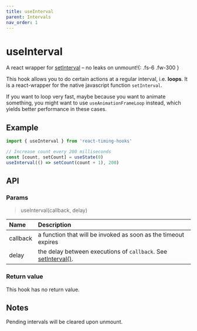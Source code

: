 ```yaml
---
title: useInterval
parent: Intervals
nav_order: 1
---
```


# useInterval

A react wrapper for [setInterval](https://developer.mozilla.org/en-US/docs/Web/API/setInterval) – no leaks on unmount!{: .fs-6 .fw-300 }

This hook allows you to do certain actions at a regular interval, i.e. **loops**. 
It is a react-wrapper for the native javascript function `setInterval`.

If you want to loop very fast, maybe because you want to animate something, you might want to use `useAnimationFrameLoop` instead, which yields better performance in these cases.

## Example

```javascript
import { useInterval } from 'react-timing-hooks'

// Increase count every 200 milliseconds
const [count, setCount] = useState(0)
useInterval(() => setCount(count + 1), 200)
```

## API

### Params

> useInterval(callback, delay)

| Name         | Description                                                          |
|:-------------|:---------------------------------------------------------------------|
| callback     | a function that will be invoked as soon as the timeout expires       |
| delay        | the delay between executions of `callback`. See [setInterval()](https://developer.mozilla.org/en-US/docs/Web/API/setInterval). 

### Return value

This hook has no return value.

## Notes

Pending intervals will be cleared upon unmount.
